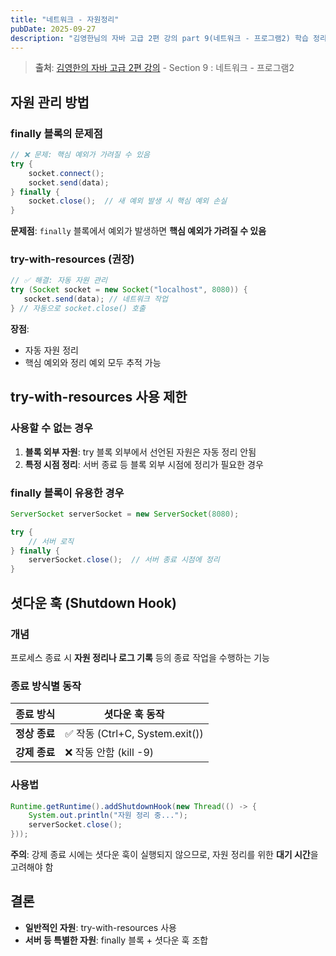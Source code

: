 ```yaml
---
title: "네트워크 - 자원정리"
pubDate: 2025-09-27
description: "김영한님의 자바 고급 2편 강의 part 9(네트워크 - 프로그램2) 학습 정리"
---
```


> **출처**: [김영한의 자바 고급 2편 강의](https://inf.run/8ES1C) - Section 9 : 네트워크 - 프로그램2

## 자원 관리 방법

### finally 블록의 문제점

```java
// ❌ 문제: 핵심 예외가 가려질 수 있음
try {
    socket.connect();
    socket.send(data);
} finally {
    socket.close();  // 새 예외 발생 시 핵심 예외 손실
}
```

**문제점**: `finally` 블록에서 예외가 발생하면 **핵심 예외가 가려질 수 있음**

### try-with-resources (권장)

```java
// ✅ 해결: 자동 자원 관리
try (Socket socket = new Socket("localhost", 8080)) {
   socket.send(data); // 네트워크 작업
} // 자동으로 socket.close() 호출
```

**장점**:

- 자동 자원 정리
- 핵심 예외와 정리 예외 모두 추적 가능

## try-with-resources 사용 제한

### 사용할 수 없는 경우

1. **블록 외부 자원**: try 블록 외부에서 선언된 자원은 자동 정리 안됨
2. **특정 시점 정리**: 서버 종료 등 블록 외부 시점에 정리가 필요한 경우

### finally 블록이 유용한 경우

```java
ServerSocket serverSocket = new ServerSocket(8080);

try {
    // 서버 로직
} finally {
    serverSocket.close();  // 서버 종료 시점에 정리
}
```

## 셧다운 훅 (Shutdown Hook)

### 개념

프로세스 종료 시 **자원 정리나 로그 기록** 등의 종료 작업을 수행하는 기능

### 종료 방식별 동작

| 종료 방식     | 셧다운 훅 동작                  |
| ------------- | ------------------------------- |
| **정상 종료** | ✅ 작동 (Ctrl+C, System.exit()) |
| **강제 종료** | ❌ 작동 안함 (kill -9)          |

### 사용법

```java
Runtime.getRuntime().addShutdownHook(new Thread(() -> {
    System.out.println("자원 정리 중...");
    serverSocket.close();
}));
```

**주의**: 강제 종료 시에는 셧다운 훅이 실행되지 않으므로, 자원 정리를 위한 **대기 시간**을 고려해야 함

## 결론

- **일반적인 자원**: try-with-resources 사용
- **서버 등 특별한 자원**: finally 블록 + 셧다운 훅 조합
